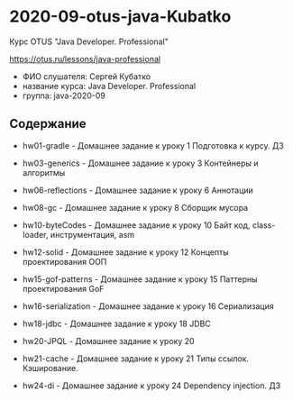 # 2020-09-otus-java-Kubatko
Курс OTUS "Java Developer. Professional"

https://otus.ru/lessons/java-professional

* ФИО слушателя: Сергей Кубатко
* название курса: Java Developer. Professional
* группа: java-2020-09

## Содержание
* hw01-gradle - Домашнее задание к уроку 1 
Подготовка к курсу. ДЗ

* hw03-generics - Домашнее задание к уроку 3 
Контейнеры и алгоритмы

* hw06-reflections - Домашнее задание к уроку 6
Аннотации

* hw08-gc - Домашнее задание к уроку 8
Сборщик мусора

* hw10-byteCodes - Домашнее задание к уроку 10
Байт код, class-loader, инструментация, asm

* hw12-solid - Домашнее задание к уроку 12
Концепты проектирования ООП

* hw15-gof-patterns - Домашнее задание к уроку 15
Паттерны проектирования GoF

* hw16-serialization - Домашнее задание к уроку 16
Сериализация

* hw18-jdbc - Домашнее задание к уроку 18
JDBC

* hw20-JPQL - Домашнее задание к уроку 20

* hw21-cache - Домашнее задание к уроку 21
Типы ссылок. Кэширование.

* hw24-di - Домашнее задание к уроку 24
Dependency injection. ДЗ
